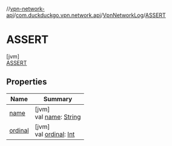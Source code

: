 //[vpn-network-api](../../../../index.md)/[com.duckduckgo.vpn.network.api](../../index.md)/[VpnNetworkLog](../index.md)/[ASSERT](index.md)

# ASSERT

[jvm]\
[ASSERT](index.md)

## Properties

| Name | Summary |
|---|---|
| [name](../-v-e-r-b-o-s-e/index.md#-372974862%2FProperties%2F-547567681) | [jvm]<br>val [name](../-v-e-r-b-o-s-e/index.md#-372974862%2FProperties%2F-547567681): [String](https://kotlinlang.org/api/latest/jvm/stdlib/kotlin/-string/index.html) |
| [ordinal](../-v-e-r-b-o-s-e/index.md#-739389684%2FProperties%2F-547567681) | [jvm]<br>val [ordinal](../-v-e-r-b-o-s-e/index.md#-739389684%2FProperties%2F-547567681): [Int](https://kotlinlang.org/api/latest/jvm/stdlib/kotlin/-int/index.html) |
